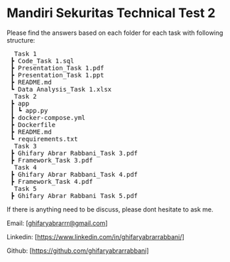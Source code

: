 # Mandiri Sekuritas Technical Test 2

Please find the answers based on each folder for each task with following structure:
<pre>
  Task 1
 ┣ Code_Task 1.sql
 ┣ Presentation_Task 1.pdf
 ┣ Presentation_Task 1.ppt
 ┣ README.md
 ┗ Data Analysis_Task 1.xlsx
  Task 2
 ┣ app
 ┃ ┗ app.py
 ┣ docker-compose.yml
 ┣ Dockerfile
 ┣ README.md
 ┗ requirements.txt
  Task 3
 ┣ Ghifary Abrar Rabbani_Task 3.pdf
 ┣ Framework_Task 3.pdf
  Task 4
 ┣ Ghifary Abrar Rabbani_Task 4.pdf
 ┣ Framework_Task 4.pdf  
  Task 5
 ┣ Ghifary Abrar Rabbani_Task 5.pdf
</pre>

If there is anything need to be discuss, please dont hesitate to ask me.

Email: [ghifaryabrarrr@gmail.com]

Linkedin: [https://www.linkedin.com/in/ghifaryabrarrabbani/]

Github: [https://github.com/ghifaryabrarrabbani]
